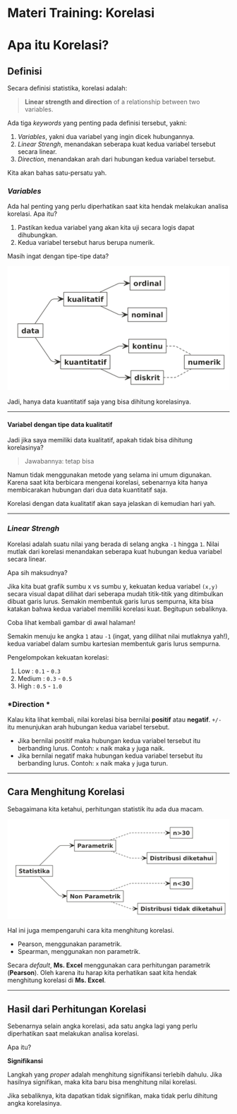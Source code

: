 Materi Training: Korelasi
================

# Apa itu Korelasi?

## Definisi

Secara definisi statistika, korelasi adalah:

> **Linear strength and direction** of a relationship between two
> variables.

Ada tiga *keywords* yang penting pada definisi tersebut, yakni:

1.  *Variables*, yakni dua variabel yang ingin dicek hubungannya.
2.  *Linear Strengh*, menandakan seberapa kuat kedua variabel tersebut
    secara linear.
3.  *Direction*, menandakan arah dari hubungan kedua variabel tersebut.

Kita akan bahas satu-persatu yah.

### *Variables*

Ada hal penting yang perlu diperhatikan saat kita hendak melakukan
analisa korelasi. Apa itu?

1.  Pastikan kedua variabel yang akan kita uji secara logis dapat
    dihubungkan.
2.  Kedua variabel tersebut harus berupa numerik.

Masih ingat dengan tipe-tipe data?

![](2020-07-24-materi-korelasi_files/figure-gfm/unnamed-chunk-1-1.png)<!-- -->

Jadi, hanya data kuantitatif saja yang bisa dihitung korelasinya.

-----

#### Variabel dengan tipe data kualitatif

Jadi jika saya memiliki data kualitatif, apakah tidak bisa dihitung
korelasinya?

> Jawabannya: tetap bisa

Namun tidak menggunakan metode yang selama ini umum digunakan. Karena
saat kita berbicara mengenai korelasi, sebenarnya kita hanya
membicarakan hubungan dari dua data kuantitatif saja.

Korelasi dengan data kualitatif akan saya jelaskan di kemudian hari yah.

-----

### *Linear Strengh*

Korelasi adalah suatu nilai yang berada di selang angka `-1` hingga `1`.
Nilai mutlak dari korelasi menandakan seberapa kuat hubungan kedua
variabel secara linear.

Apa sih maksudnya?

Jika kita buat grafik sumbu x vs sumbu y, kekuatan kedua variabel
`(x,y)` secara visual dapat dilihat dari seberapa mudah titik-titik yang
ditimbulkan dibuat garis lurus. Semakin membentuk garis lurus sempurna,
kita bisa katakan bahwa kedua variabel memiliki korelasi kuat. Begitupun
sebaliknya.

Coba lihat kembali gambar di awal halaman\!

Semakin menuju ke angka `1` atau `-1` (ingat, yang dilihat nilai
mutlaknya yah\!), kedua variabel dalam sumbu kartesian membentuk garis
lurus sempurna.

Pengelompokan kekuatan korelasi:

1.  Low : `0.1` - `0.3`
2.  Medium : `0.3` - `0.5`
3.  High : `0.5` - `1.0`

### *Direction *

Kalau kita lihat kembali, nilai korelasi bisa bernilai **positif** atau
**negatif**. `+/-` itu menunjukan arah hubungan kedua variabel tersebut.

  - Jika bernilai positif maka hubungan kedua variabel tersebut itu
    berbanding lurus. Contoh: `x` naik maka `y` juga naik.
  - Jika bernilai negatif maka hubungan kedua variabel tersebut itu
    berbanding lurus. Contoh: `x` naik maka `y` juga turun.

-----

## Cara Menghitung Korelasi

Sebagaimana kita ketahui, perhitungan statistik itu ada dua macam.

![](2020-07-24-materi-korelasi_files/figure-gfm/unnamed-chunk-2-1.png)<!-- -->

Hal ini juga mempengaruhi cara kita menghitung korelasi.

  - Pearson, menggunakan parametrik.
  - Spearman, menggunakan non parametrik.

Secara *default*, **Ms. Excel** menggunakan cara perhitungan parametrik
(**Pearson**). Oleh karena itu harap kita perhatikan saat kita hendak
menghitung korelasi di **Ms. Excel**.

-----

## Hasil dari Perhitungan Korelasi

Sebenarnya selain angka korelasi, ada satu angka lagi yang perlu
diperhatikan saat melakukan analisa korelasi.

Apa itu?

**Signifikansi**

Langkah yang *proper* adalah menghitung signifikansi terlebih dahulu.
Jika hasilnya signifikan, maka kita baru bisa menghitung nilai korelasi.

Jika sebaliknya, kita dapatkan tidak signifikan, maka tidak perlu
dihitung angka korelasinya.
